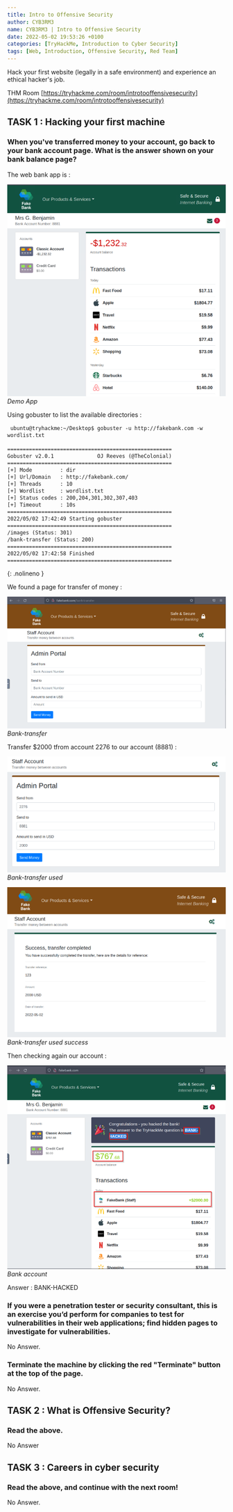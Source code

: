 ```yaml
---
title: Intro to Offensive Security
author: CYB3RM3
name: CYB3RM3 | Intro to Offensive Security
date: 2022-05-02 19:53:26 +0100
categories: [TryHackMe, Introduction to Cyber Security]
tags: [Web, Introduction, Offensive Security, Red Team]
---
```


Hack your first website (legally in a safe environment) and experience an ethical hacker's job.

THM Room [https://tryhackme.com/room/introtooffensivesecurity](https://tryhackme.com/room/introtooffensivesecurity)


## TASK 1 : Hacking your first machine
### When you've transferred money to your account, go back to your bank account page. What is the answer shown on your bank balance page? 
The web bank app is :

![Demo App](/images/thm/introtooffensivesecurity/introtooffensivesecurity_1.png)
_Demo App_

Using gobuster to list the available directories :

```console
 ubuntu@tryhackme:~/Desktop$ gobuster -u http://fakebank.com -w wordlist.txt 

=====================================================
Gobuster v2.0.1              OJ Reeves (@TheColonial)
=====================================================
[+] Mode         : dir
[+] Url/Domain   : http://fakebank.com/
[+] Threads      : 10
[+] Wordlist     : wordlist.txt
[+] Status codes : 200,204,301,302,307,403
[+] Timeout      : 10s
=====================================================
2022/05/02 17:42:49 Starting gobuster
=====================================================
/images (Status: 301)
/bank-transfer (Status: 200)
=====================================================
2022/05/02 17:42:58 Finished
=====================================================
```
{: .nolineno }

We found a page for transfer of money :

![Bank-transfer](/images/thm/introtooffensivesecurity/introtooffensivesecurity_2.png)
_Bank-transfer_

Transfer $2000 tfrom account 2276 to our account (8881) :

![Bank-transfer used](/images/thm/introtooffensivesecurity/introtooffensivesecurity_3.png)
_Bank-transfer used_

![Bank-transfer used success](/images/thm/introtooffensivesecurity/introtooffensivesecurity_4.png)
_Bank-transfer used success_

Then checking again our account :

![Bank account](/images/thm/introtooffensivesecurity/introtooffensivesecurity_5.png)
_Bank account_

Answer : BANK-HACKED

### If you were a penetration tester or security consultant, this is an exercise you’d perform for companies to test for vulnerabilities in their web applications; find hidden pages to investigate for vulnerabilities.
No Answer.

### Terminate the machine by clicking the red "Terminate" button at the top of the page.
No Answer.

## TASK 2 : What is Offensive Security? 
### Read the above. 
No Answer

## TASK 3 : Careers in cyber security 
### Read the above, and continue with the next room!
No Answer.